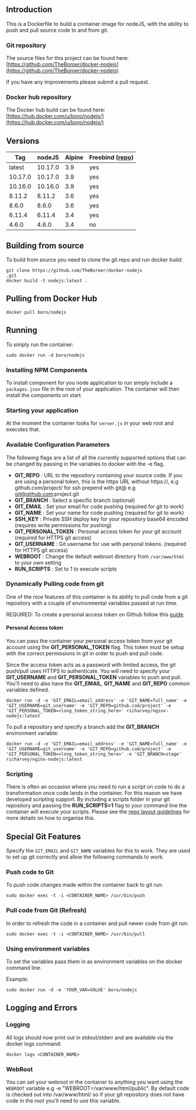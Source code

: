 ## Introduction
This is a Dockerfile to build a container image for nodeJS, with the ability to push and pull source code to and from git.

### Git repository
The source files for this project can be found here: [https://github.com/TheBoroer/docker-nodejs](https://github.com/TheBoroer/docker-nodejs)

If you have any improvements please submit a pull request.
### Docker hub repository
The Docker hub build can be found here: [https://hub.docker.com/u/boro/nodejs/](https://hub.docker.com/u/boro/nodejs/)
## Versions
| Tag | nodeJS | Alpine | Freebind ([repo](https://github.com/blechschmidt/freebind)) |
|-----|--------|--------|----------|
| latest | 10.17.0 | 3.9 | yes |
| 10.17.0 | 10.17.0 | 3.9 | yes ||
| 10.16.0 | 10.16.0 | 3.9 | yes |
| 8.11.2 | 8.11.2 | 3.6 | yes |
| 8.6.0 | 8.6.0 | 3.6 | yes |
| 6.11.4 | 6.11.4 | 3.4 | yes |
| 4.6.0 | 4.6.0 | 3.4 | no |

## Building from source
To build from source you need to clone the git repo and run docker build:
```
git clone https://github.com/TheBoroer/docker-nodejs
.git
docker build -t nodejs:latest .
```

## Pulling from Docker Hub
```
docker pull boro/nodejs
```

## Running
To simply run the container:
```
sudo docker run -d boro/nodejs
```

### Installing NPM Components
To install component for you node application to run simply include a ```packages.json``` file in the root of your application. The container will then install the components on start.
### Starting your application
At the moment the container looks for ```server.js``` in your web root and executes that.
### Available Configuration Parameters
The following flags are a list of all the currently supported options that can be changed by passing in the variables to docker with the -e flag.

 - **GIT_REPO** : URL to the repository containing your source code. If you are using a personal token, this is the https URL without https://, e.g github.com/project/ for ssh prepend with git@ e.g git@github.com:project.git
 - **GIT_BRANCH** : Select a specific branch (optional)
 - **GIT_EMAIL** : Set your email for code pushing (required for git to work)
 - **GIT_NAME** : Set your name for code pushing (required for git to work)
 - **SSH_KEY** : Private SSH deploy key for your repository base64 encoded (requires write permissions for pushing)
 - **GIT_PERSONAL_TOKEN** : Personal access token for your git account (required for HTTPS git access)
 - **GIT_USERNAME** : Git username for use with personal tokens. (required for HTTPS git access)
 - **WEBROOT** : Change the default webroot directory from `/var/www/html` to your own setting
 - **RUN_SCRIPTS** : Set to 1 to execute scripts


### Dynamically Pulling code from git
One of the nice features of this container is its ability to pull code from a git repository with a couple of environmental variables passed at run time.

REQUIRED: To create a personal access token on Github follow this [guide](https://help.github.com/articles/creating-an-access-token-for-command-line-use/).

#### Personal Access token

You can pass the container your personal access token from your git account using the __GIT_PERSONAL_TOKEN__ flag. This token must be setup with the correct permissions in git in order to push and pull code.

Since the access token acts as a password with limited access, the git push/pull uses HTTPS to authenticate. You will need to specify your __GIT_USERNAME__ and __GIT_PERSONAL_TOKEN__ variables to push and pull. You'll need to also have the __GIT_EMAIL__, __GIT_NAME__ and __GIT_REPO__ common variables defined.

```
docker run -d -e 'GIT_EMAIL=email_address' -e 'GIT_NAME=full_name' -e 'GIT_USERNAME=git_username' -e 'GIT_REPO=github.com/project' -e 'GIT_PERSONAL_TOKEN=<long_token_string_here>' richarvey/nginx-nodejs:latest
```

To pull a repository and specify a branch add the __GIT_BRANCH__ environment variable:
```
docker run -d -e 'GIT_EMAIL=email_address' -e 'GIT_NAME=full_name' -e 'GIT_USERNAME=git_username' -e 'GIT_REPO=github.com/project' -e 'GIT_PERSONAL_TOKEN=<long_token_string_here>' -e 'GIT_BRANCH=stage' richarvey/nginx-nodejs:latest
```

### Scripting
There is often an occasion where you need to run a script on code to do a transformation once code lands in the container. For this reason we have developed scripting support. By including a scripts folder in your git repository and passing the __RUN_SCRIPTS=1__ flag to your command line the container will execute your scripts. Please see the [repo layout guidelines](docs/repo_layout.md) for more details on how to organise this.

## Special Git Features
Specify the ```GIT_EMAIL``` and ```GIT_NAME``` variables for this to work. They are used to set up git correctly and allow the following commands to work.

### Push code to Git
To push code changes made within the container back to git run:
```
sudo docker exec -t -i <CONTAINER_NAME> /usr/bin/push
```

### Pull code from Git (Refresh)
In order to refresh the code in a container and pull newer code from git run:
```
sudo docker exec -t -i <CONTAINER_NAME> /usr/bin/pull
```

### Using environment variables

To set the variables pass them in as environment variables on the docker command line.

Example:
```
sudo docker run -d -e 'YOUR_VAR=VALUE' boro/nodejs
```

## Logging and Errors

### Logging
All logs should now print out in stdout/stderr and are available via the docker logs command:
```
docker logs <CONTAINER_NAME>
```
### WebRoot
You can set your webroot in the container to anything you want using the ```WEBROOT``` variable e.g -e "WEBROOT=/var/www/html/public". By default code is checked out into /var/www/html/ so if your git repository does not have code in the root you'll need to use this variable.
